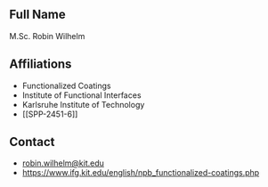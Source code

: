 ## Full Name
M.Sc. Robin Wilhelm

## Affiliations
- Functionalized Coatings
- Institute of Functional Interfaces
- Karlsruhe Institute of Technology
- [[SPP-2451-6]]
## Contact
- robin.wilhelm@kit.edu
- https://www.ifg.kit.edu/english/npb_functionalized-coatings.php
